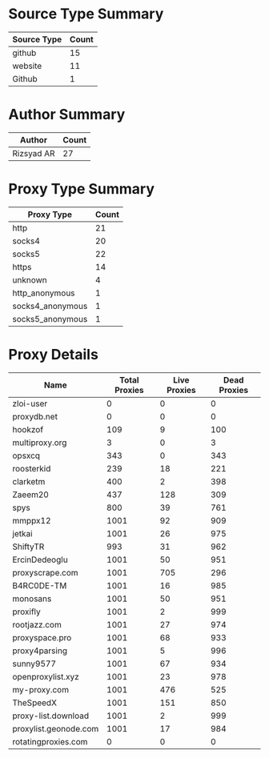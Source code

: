 # Source Type Summary

| Source Type | Count |
|-------------|-------|
| github | 15 |
| website | 11 |
| Github | 1 |


# Author Summary

| Author | Count |
|--------|-------|
| Rizsyad AR | 27 |


# Proxy Type Summary

| Proxy Type | Count |
|------------|-------|
| http | 21 |
| socks4 | 20 |
| socks5 | 22 |
| https | 14 |
| unknown | 4 |
| http_anonymous | 1 |
| socks4_anonymous | 1 |
| socks5_anonymous | 1 |


# Proxy Details

| Name | Total Proxies | Live Proxies | Dead Proxies |
|------|---------------|--------------|---------------|
| zloi-user | 0 | 0 | 0 |
| proxydb.net | 0 | 0 | 0 |
| hookzof | 109 | 9 | 100 |
| multiproxy.org | 3 | 0 | 3 |
| opsxcq | 343 | 0 | 343 |
| roosterkid | 239 | 18 | 221 |
| clarketm | 400 | 2 | 398 |
| Zaeem20 | 437 | 128 | 309 |
| spys | 800 | 39 | 761 |
| mmppx12 | 1001 | 92 | 909 |
| jetkai | 1001 | 26 | 975 |
| ShiftyTR | 993 | 31 | 962 |
| ErcinDedeoglu | 1001 | 50 | 951 |
| proxyscrape.com | 1001 | 705 | 296 |
| B4RC0DE-TM | 1001 | 16 | 985 |
| monosans | 1001 | 50 | 951 |
| proxifly | 1001 | 2 | 999 |
| rootjazz.com | 1001 | 27 | 974 |
| proxyspace.pro | 1001 | 68 | 933 |
| proxy4parsing | 1001 | 5 | 996 |
| sunny9577 | 1001 | 67 | 934 |
| openproxylist.xyz | 1001 | 23 | 978 |
| my-proxy.com | 1001 | 476 | 525 |
| TheSpeedX | 1001 | 151 | 850 |
| proxy-list.download | 1001 | 2 | 999 |
| proxylist.geonode.com | 1001 | 17 | 984 |
| rotatingproxies.com | 0 | 0 | 0 |
